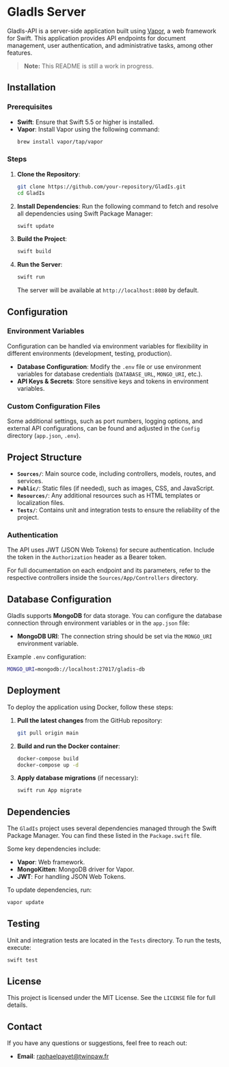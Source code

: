 # GladIs Server

GladIs-API is a server-side application built using [Vapor](https://vapor.codes/), a web framework for Swift. This application provides API endpoints for document management, user authentication, and administrative tasks, among other features.

> **Note:** This README is still a work in progress.

## Installation

### Prerequisites
- **Swift**: Ensure that Swift 5.5 or higher is installed.
- **Vapor**: Install Vapor using the following command:
  ```bash
  brew install vapor/tap/vapor
  ```

### Steps
1. **Clone the Repository**:
   ```bash
   git clone https://github.com/your-repository/GladIs.git
   cd GladIs
   ```
2. **Install Dependencies**:
   Run the following command to fetch and resolve all dependencies using Swift Package Manager:
   ```bash
   swift update
   ```

3. **Build the Project**:
   ```bash
   swift build
   ```

4. **Run the Server**:
   ```bash
   swift run
   ```
   The server will be available at `http://localhost:8080` by default.

## Configuration

### Environment Variables
Configuration can be handled via environment variables for flexibility in different environments (development, testing, production).

- **Database Configuration**: Modify the `.env` file or use environment variables for database credentials (`DATABASE_URL`, `MONGO_URI`, etc.).
- **API Keys & Secrets**: Store sensitive keys and tokens in environment variables.
  
### Custom Configuration Files
Some additional settings, such as port numbers, logging options, and external API configurations, can be found and adjusted in the `Config` directory (`app.json`, `.env`).

## Project Structure

- **`Sources/`**: Main source code, including controllers, models, routes, and services.
- **`Public/`**: Static files (if needed), such as images, CSS, and JavaScript.
- **`Resources/`**: Any additional resources such as HTML templates or localization files.
- **`Tests/`**: Contains unit and integration tests to ensure the reliability of the project.

### Authentication
The API uses JWT (JSON Web Tokens) for secure authentication. Include the token in the `Authorization` header as a Bearer token.

For full documentation on each endpoint and its parameters, refer to the respective controllers inside the `Sources/App/Controllers` directory.

## Database Configuration

GladIs supports **MongoDB** for data storage. You can configure the database connection through environment variables or in the `app.json` file:
- **MongoDB URI**: The connection string should be set via the `MONGO_URI` environment variable.

Example `.env` configuration:
```bash
MONGO_URI=mongodb://localhost:27017/gladis-db
```

## Deployment

To deploy the application using Docker, follow these steps:

1. **Pull the latest changes** from the GitHub repository:
   ```bash
   git pull origin main
   ```

2. **Build and run the Docker container**:
   ```bash
   docker-compose build
   docker-compose up -d
   ```

3. **Apply database migrations** (if necessary):
   ```bash
   swift run App migrate
   ```

## Dependencies

The `GladIs` project uses several dependencies managed through the Swift Package Manager. You can find these listed in the `Package.swift` file.

Some key dependencies include:
- **Vapor**: Web framework.
- **MongoKitten**: MongoDB driver for Vapor.
- **JWT**: For handling JSON Web Tokens.

To update dependencies, run:
```bash
vapor update
```

## Testing

Unit and integration tests are located in the `Tests` directory. To run the tests, execute:
```bash
swift test
```

## License

This project is licensed under the MIT License. See the `LICENSE` file for full details.

## Contact

If you have any questions or suggestions, feel free to reach out:
- **Email**: [raphaelpayet@twinpaw.fr](mailto:raphaelpayet@twinpaw.fr)